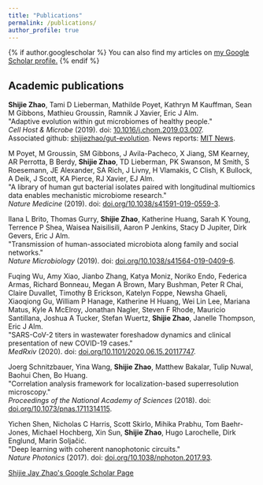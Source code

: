 ```yaml
---
title: "Publications"
permalink: /publications/
author_profile: true
---
```


{% if author.googlescholar %}
  You can also find my articles on <u><a href="{{author.googlescholar}}">my Google Scholar profile</a>.</u>
{% endif %}



## Academic publications

**Shijie Zhao**, Tami D Lieberman, Mathilde Poyet, Kathryn M Kauffman, Sean M Gibbons, Mathieu Groussin, Ramnik J Xavier, Eric J Alm.  
"Adaptive evolution within gut microbiomes of healthy people."   
_Cell Host & Microbe_ (2019). doi: [10.1016/j.chom.2019.03.007](https://doi.org/10.1016/j.chom.2019.03.007).  
Associated github: [shijiezhao/gut-evolution](https://github.com/shijiezhao/Within-person-evolution-of-Bacteroides-fragilis). 
News reports: [MIT News](https://cee.mit.edu/professor-eric-j-alm-professor-tami-lieberman-and-graduate-student-shijie-zhao-publish-research-in-cell-host-microbe/). 

M Poyet, M Groussin, SM Gibbons, J Avila-Pacheco, X Jiang, SM Kearney, AR Perrotta, B Berdy, **Shijie Zhao**, TD Lieberman, PK Swanson, M Smith, S Roesemann, JE Alexander, SA Rich, J Livny, H Vlamakis, C Clish, K Bullock, A Deik, J Scott, KA Pierce, RJ Xavier, EJ Alm.  
"A library of human gut bacterial isolates paired with longitudinal multiomics data enables mechanistic microbiome research."   
_Nature Medicine_ (2019). doi: [doi.org/10.1038/s41591-019-0559-3](https://doi.org/10.1038/s41591-019-0559-3).

Ilana L Brito, Thomas Gurry, **Shijie Zhao**, Katherine Huang, Sarah K Young, Terrence P Shea, Waisea Naisilisili, Aaron P Jenkins, Stacy D Jupiter, Dirk Gevers, Eric J Alm.  
"Transmission of human-associated microbiota along family and social networks."   
_Nature Microbiology_ (2019). doi: [doi.org/10.1038/s41564-019-0409-6](https://doi.org/10.1038/s41564-019-0409-6).

Fuqing Wu, Amy Xiao, Jianbo Zhang, Katya Moniz, Noriko Endo, Federica Armas, Richard Bonneau, Megan A Brown, Mary Bushman, Peter R Chai, Claire Duvallet, Timothy B Erickson, Katelyn Foppe, Newsha Ghaeli, Xiaoqiong Gu, William P Hanage, Katherine H Huang, Wei Lin Lee, Mariana Matus, Kyle A McElroy, Jonathan Nagler, Steven F Rhode, Mauricio Santillana, Joshua A Tucker, Stefan Wuertz, **Shijie Zhao**, Janelle Thompson, Eric J Alm.  
"SARS-CoV-2 titers in wastewater foreshadow dynamics and clinical presentation of new COVID-19 cases."   
_MedRxiv_ (2020). doi: [doi.org/10.1101/2020.06.15.20117747](https://doi.org/10.1101/2020.06.15.20117747).

Joerg Schnitzbauer, Yina Wang, **Shijie Zhao**, Matthew Bakalar, Tulip Nuwal, Baohui Chen, Bo Huang.  
"Correlation analysis framework for localization-based superresolution microscopy."  
_Proceedings of the National Academy of Sciences_ (2018). doi: [doi.org/10.1073/pnas.1711314115](https://doi.org/10.1073/pnas.1711314115).

Yichen Shen, Nicholas C Harris, Scott Skirlo, Mihika Prabhu, Tom Baehr-Jones, Michael Hochberg, Xin Sun, **Shijie Zhao**, Hugo Larochelle, Dirk Englund, Marin Soljačić.  
"Deep learning with coherent nanophotonic circuits."   
_Nature Photonics_ (2017). doi: [doi.org/10.1038/nphoton.2017.93](https://doi.org/10.1038/nphoton.2017.93).


[Shijie Jay Zhao's Google Scholar Page](https://scholar.google.com/citations?user=2DUsuVYAAAAJ&hl=en)
